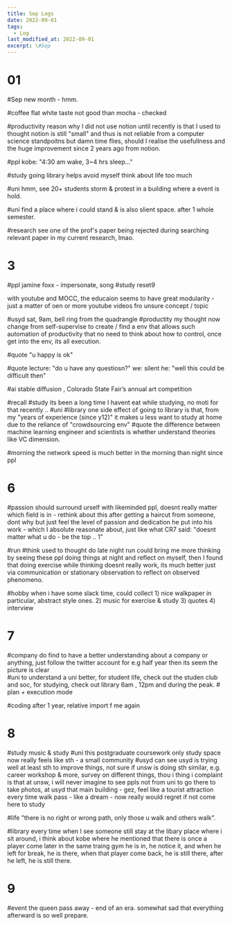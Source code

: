 ```yaml
---
title: Sep Logs
date: 2022-09-01
tags:
  - Log
last_modified_at: 2022-09-01
excerpt: \#Sep 
---
```


# 01
\#Sep new month - hmm.

\#coffee flat white taste not good than mocha - checked

\#productivity reason why I did not use notion until recently is that I used to thought notion is still "small" and thus is not reliable from a computer science standpoitns but damn time flies, should I realise the usefullness and the huge improvement since 2 years ago from notion.

\#ppl kobe: "4:30 am wake, 3~4 hrs sleep..."

\#study going library helps avoid myself think about life too much

\#uni hmm, see 20+ students storm & protest in a building where a event is hold.

\#uni find a place where i could stand & is also slient space. after 1 whole semester.

\#research see one of the prof's paper being rejected during searching relevant paper in my current research, lmao.

# 3

\#ppl jamine foxx - impersonate, song
\#study reset9

with youtube and MOCC, the educaion seems to have great modularity - just a matter of oen or more youtube videos fro unsure concept / topic

\#usyd sat, 9am, bell ring from the quadrangle
\#productity my thought now change from self-supervise to create / find a env that allows such automation of productivity that no need to think about how to control, once get into the env, its all execution.

\#quote "u happy is ok"

\#quote 
lecture: "do u have any questiosn?"
we: silent
he: "well this could be difficult then"

\#ai stable diffusion , Colorado State Fair’s annual art competition

\#recall \#study its been a long time I havent eat while studying, no moti for that recently ..
\#uni \#library one side effect of going to library is that, from my "years of experience (since y12)" it makes u less want to study at home due to the reliance of "crowdsourcing env"
\#quote the difference between machine learning engineer and scientists is whether understand theories like VC dimension.

\#morning the network speed is much better in the morning than night since ppl

# 6

\#passion should surround urself with likeminded ppl, doesnt really matter which field is in - rethink about this after getting a haircut from someone, dont why but just feel the level of passion and dedication he put into his work - which I absolute reasonate about, just like what CR7 said:
"doesnt matter what u do - be the top .. 1"

\#run \#think used to thought do late night run could bring me more thinking by seeing these ppl doing things at night and reflect on myself, then I found that doing exercise while thinking doesnt really work, its much better just via communication or stationary observation to reflect on observed phenomeno.

\#hobby when i have some slack time, could collect 1) nice walkpaper in particular, abstract style ones. 2) music for exercise & study 3) quotes 4) interview

# 7 

\#company do find to have a better understanding about a company or anything, just follow the twitter account for e.g half year then its seem the picture is clear  
\#uni to understand a uni better, for student life, check out the studen club and soc, for studying, check out library 6am , 12pm and during the peak.
\# plan + execution mode

\#coding after 1 year, relative import f me again

# 8

\#study music & study 
\#uni this postgraduate coursework only study space now really feels like sth - a small community
\#usyd can see usyd is trying well at least sth to improve things, not sure if unsw is doing sth similar, e.g. career workshop & more, survey on different things, thou i thing i complaint is that at unsw, i will never imagine to see ppls not from uni to go there to take photos, at usyd that main building - gez, feel like a tourist attraction every time walk pass - like a dream - now really would regret if not come here to study 

\#life "there is no right or wrong path, only those u walk and others walk".

\#library every time when I see someone still stay at the libary place where i sit around, i think about kobe where he mentioned that there is once a player come later in the same traing gym he is in, he notice it, and when he left for break, he is there, when that player come back, he is still there, after he left, he is still there.


# 9

\#event the queen pass away - end of an era. somewhat sad that everything afterward is so well prepare.